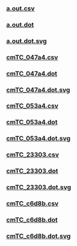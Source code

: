 ### [a.out.csv](a.out.csv)
### [a.out.dot](a.out.dot)
### [a.out.dot.svg](a.out.dot.svg)
### [cmTC_047a4.csv](cmTC_047a4.csv)
### [cmTC_047a4.dot](cmTC_047a4.dot)
### [cmTC_047a4.dot.svg](cmTC_047a4.dot.svg)
### [cmTC_053a4.csv](cmTC_053a4.csv)
### [cmTC_053a4.dot](cmTC_053a4.dot)
### [cmTC_053a4.dot.svg](cmTC_053a4.dot.svg)
### [cmTC_23303.csv](cmTC_23303.csv)
### [cmTC_23303.dot](cmTC_23303.dot)
### [cmTC_23303.dot.svg](cmTC_23303.dot.svg)
### [cmTC_c6d8b.csv](cmTC_c6d8b.csv)
### [cmTC_c6d8b.dot](cmTC_c6d8b.dot)
### [cmTC_c6d8b.dot.svg](cmTC_c6d8b.dot.svg)
